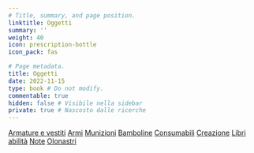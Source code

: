 ```yaml
---
# Title, summary, and page position.
linktitle: Oggetti
summary: ''
weight: 40
icon: prescription-bottle
icon_pack: fas

# Page metadata.
title: Oggetti
date: 2022-11-15
type: book # Do not modify.
commentable: true
hidden: false # Visibile nella sidebar
private: true # Nascosto dalle ricerche
---
```




<!--
{{< cta cta_text="Armi" cta_link="#" cta_alt_text="Armi, armi uniche e munizioni" cta_alt_link="#" cta_new_tab="false" >}}

{{< cta cta_text="Consumabili" cta_link="TODO" cta_alt_text="Cibi, bevande e droghe" cta_alt_link="#" cta_new_tab="false" >}}

{{< cta cta_text="Armature e vestiti" cta_link="" cta_alt_text="Armature, vestiti e copricapi" cta_alt_link="#" cta_new_tab="false" >}}

{{< cta cta_text="Creazione" cta_link="creazione" cta_alt_text="Schemi e oggetti utili" cta_alt_link="#" cta_new_tab="false" >}}

{{< cta cta_text="Bamboline" cta_link="bamboline"  cta_new_tab="false" >}}

{{< cta cta_text="Libri delle abilità" cta_link="libri-delle-abilita"  cta_new_tab="false" >}}
-->

<a href="armature e vestiti" class="btn capitol">Armature e vestiti</a>
<a href="armi" class="btn capitol">Armi</a>
<a href="munizioni" class="btn capitol">Munizioni</a>
<a href="bamboline" class="btn capitol">Bamboline</a>
<a href="consumabili" class="btn capitol">Consumabili</a>
<a href="creazione" class="btn capitol">Creazione</a>
<a href="libri-abilita" class="btn capitol">Libri abilità</a>
<a href="note" class="btn capitol">Note</a>
<a href="olonastri" class="btn capitol">Olonastri</a>

<!--
<a href="#" class="btn capitol">Miscellanea (TODO)</a>
<a href="#" class="btn capitol">Olonastri e note (TODO)</a>
-->

